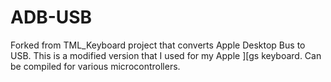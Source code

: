 # ADB-USB
 
Forked from TML_Keyboard project that converts Apple Desktop Bus to USB.  This is a modified version that I used for my Apple ][gs keyboard.  Can be compiled for various microcontrollers.